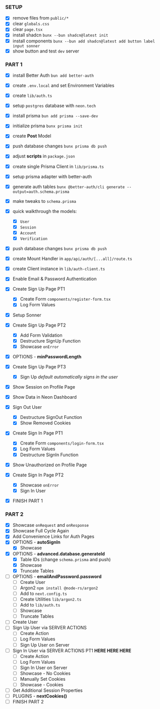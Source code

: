 ### SETUP

- [x] remove files from `public/*`
- [x] clear `globals.css`
- [x] clear `page.tsx`
- [x] install shadcn `bunx --bun shadcn@latest init`
- [x] install components `bunx --bun add shadcn@latest add button label input sonner`
- [x] show button and test `dev` server

### PART 1

- [x] install Better Auth `bun add better-auth`
- [x] create `.env.local` and set Environment Variables
- [x] create `lib/auth.ts`
- [x] setup `postgres` database with `neon.tech`
- [x] install prisma `bun add prisma --save-dev`
- [x] initialize prisma `bunx prisma init`
- [x] create **Post** Model
- [x] push database changes `bunx prisma db push`
- [x] adjust **scripts** in `package.json`

- [x] create single Prisma Client in `lib/prisma.ts`
- [x] setup prisma adapter with better-auth
- [x] generate auth tables `bunx @better-auth/cli generate --output=auth.schema.prisma`
- [x] make tweaks to `schema.prisma`
- [x] quick walkthrough the models:
  - [x] `User`
  - [x] `Session`
  - [x] `Account`
  - [x] `Verification`
- [x] push database changes `bunx prisma db push`
- [x] create Mount Handler in `app/api/auth/[...all]/route.ts`
- [x] create Client instance in `lib/auth-client.ts`

- [x] Enable Email & Password Authentication
- [x] Create Sign Up Page PT1
  - [x] Create Form `components/register-form.tsx`
  - [x] Log Form Values
- [x] Setup Sonner
- [x] Create Sign Up Page PT2
  - [x] Add Form Validation
  - [x] Destructure SignUp Function
  - [x] Showcase `onError`
- [x] OPTIONS - **minPasswordLength**
- [x] Create Sign Up Page PT3
  - [x] Sign Up _default automatically signs in the user_
- [x] Show Session on Profile Page
- [x] Show Data in Neon Dashboard
- [x] Sign Out User
  - [x] Destructure SignOut Function
  - [x] Show Removed Cookies
- [x] Create Sign In Page PT1
  - [x] Create Form `components/login-form.tsx`
  - [x] Log Form Values
  - [x] Destructure SignIn Function
- [x] Show Unauthorized on Profile Page
- [x] Create Sign In Page PT2
  - [x] Showcase `onError`
  - [x] Sign In User
- [x] FINISH PART 1

### PART 2

- [x] Showcase `onRequest` and `onResponse`
- [x] Showcase Full Cycle Again
- [x] Add Convenience Links for Auth Pages
- [x] OPTIONS - **autoSignIn**
  - [x] Showcase
- [x] OPTIONS - **advanced.database.generateId**
  - [x] Table IDs (change `schema.prisma` and push)
  - [x] Showcase
  - [x] Truncate Tables
- [ ] OPTIONS - **emailAndPassword.password**
  - [ ] Create User
  - [ ] Argon2 `npm install @node-rs/argon2`
  - [ ] Add to `next.config.ts`
  - [ ] Create Utilities `lib/argon2.ts`
  - [ ] Add to `lib/auth.ts`
  - [ ] Showcase
  - [ ] Truncate Tables
- [ ] Create User
- [ ] Sign Up User via SERVER ACTIONS
  - [ ] Create Action
  - [ ] Log Form Values
  - [ ] Sign Up User on Server
- [ ] Sign In User via SERVER ACTIONS PT1 **HERE HERE HERE**
  - [ ] Create Action
  - [ ] Log Form Values
  - [ ] Sign In User on Server
  - [ ] Showcase - No Cookies
  - [ ] Manually Set Cookies
  - [ ] Showcase - Cookies
- [ ] Get Additional Session Properties
- [ ] PLUGINS - **nextCookies()**
- [ ] FINISH PART 2
